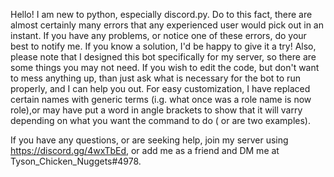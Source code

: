 Hello!
I am new to python, especially discord.py.
Do to this fact, there are almost certainly many errors that any experienced user would pick out in an instant.
If you have any problems, or notice one of these errors, do your best to notify me. If you know a solution, I'd be happy to give it a try!
Also, please note that I designed this bot specifically for my server, so there are some things you may not need. If you wish to edit the code, but don't want to mess anything up, than just ask what is necessary for the bot to run properly, and I can help you out. For easy customization, I have replaced certain names with generic terms (i.g. what once was a role name is now role),or may have put a word in angle brackets to show that it will varry depending on what you want the command to do (<role> or <role name> are two examples).
  
  If you have any questions, or are seeking help, join my server using https://discord.gg/4wxTbEd, or add me as a friend and DM me at Tyson_Chicken_Nuggets#4978.
